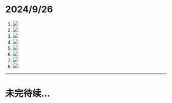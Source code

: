 # 2024/9/26
1. ![](被傻卵厕纸哥睿频1.jpg)
2. ![](被傻卵厕纸哥睿频2.jpg)
3. ![](神必指导哥1.jpg)
4. ![](神必指导哥太极掌法1.jpg)
5. ![](神必指导哥太极掌法2.jpg)
6. ![](喜欢删评的神必人1.png)
7. ![](喜欢删评的神必人2.png)
8. ![](喜欢删评的神必人3.jpg)

----

# 未完待续...

